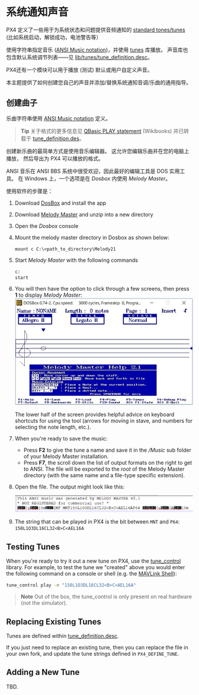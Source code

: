 # 系统通知声音

PX4 定义了一些用于为系统状态和问题提供音频通知的 [standard tones/tunes](https://docs.px4.io/master/en/getting_started/tunes.html) (比如系统启动，解锁成功，电池警告等）

使用字符串指定音乐 ([ANSI Music notation](http://artscene.textfiles.com/ansimusic/information/ansimtech.txt))，并使用 [tunes](https://github.com/PX4/Firmware/tree/master/src/lib/tunes) 库播放。 声音库也包含默认系统调节列表——见 [lib/tunes/tune_definition.desc](https://github.com/PX4/Firmware/blob/master/src/lib/tunes/tune_definition.desc)。

PX4还有一个模块可以用于播放 (测试) 默认或用户自定义声音。

本主题提供了如何创建您自己的声音并添加/替换系统通知音调/乐曲的通用指导。


## 创建曲子

乐曲字符串使用 [ANSI Music notation](http://artscene.textfiles.com/ansimusic/information/ansimtech.txt) 定义。

> **Tip** 关于格式的更多信息见 [QBasic PLAY statement](https://en.wikibooks.org/wiki/QBasic/Appendix#PLAY) (Wikibooks) 并已转载于 [tune_definition.des](https://github.com/PX4/Firmware/blob/master/src/lib/tunes/tune_definition.desc)。

创建新乐曲的最简单方式是使用音乐编辑器。 这允许您编辑乐曲并在您的电脑上播放， 然后导出为 PX4 可以播放的格式。

ANSI 音乐在 ANSI BBS 系统中很受欢迎，因此最好的编辑工具是 DOS 实用工具。 在 Windows 上，一个选项是在 *Dosbox* 内使用 *Melody Master*。

使用软件的步骤是：

1. Download [DosBox](http://www.dosbox.com/) and install the app
1. Download [Melody Master](ftp://archives.thebbs.org/ansi_utilities/melody21.zip) and unzip into a new directory
1. Open the *Dosbox* console
1. Mount the melody master directory in Dosbox as shown below:
   ```
   mount c C:\<path_to_directory\Melody21
   ```
1. Start *Melody Master* with the following commands
   ```
   c:
   start
   ```
1. You will then have the option to click through a few screens, then press **1** to display *Melody Master*: ![Melody Master 2.1](../../assets/tunes/tunes_melody_master_2_1.jpg)

   The lower half of the screen provides helpful advice on keyboard shortcuts for using the tool (arrows for moving in stave, and numbers for selecting the note length, etc.).
1. When you're ready to save the music:
   - Press **F2** to give the tune a name and save it in the */Music* sub folder of your Melody Master installation.
   - Press **F7**, the scroll down the list of output formats on the right to get to ANSI. The file will be exported to the *root* of the Melody Master directory (with the same name and a file-type specific extension).
1. Open the file. The output might look like this:

   ![ANSI Output from file](../../assets/tunes/tune_musicmaker_ansi_output.png)

1. The string that can be played in PX4 is the bit between `MNT` and `P64`: `150L1O3DL16CL32<B>C<AEL16A`


## Testing Tunes

When you're ready to try it out a new tune on PX4, use the [tune_control](../middleware/modules_system.md#tunecontrol) library. For example, to test the tune we "created" above you would enter the following command on a console or shell (e.g. the [MAVLink Shell](../debug/system_console.md#mavlink_shell)):
```sh
tune_control play -m "150L1O3DL16CL32<B>C<AEL16A"
```

> **Note** Out of the box, the tune_control is only present on real hardware (not the simulator).


## Replacing Existing Tunes

Tunes are defined within [tune_definition.desc](https://github.com/PX4/Firmware/blob/master/src/lib/tunes/tune_definition.desc).

If you just need to replace an existing tune, then you can replace the file in your own fork, and update the tune strings defined in `PX4_DEFINE_TUNE`.


## Adding a New Tune


TBD.


<!-- 

1. Assumption is that you need to define a new `PX4_DEFINE_TUNE` with its own number in the file.
2. Need to look at how tunes are played. Problem for another day.

-->